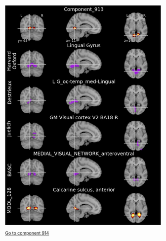 


![913](preliminary/913.jpg "Component 913")

[Go to component 914](https://parietal-inria.github.io/MODL_atlas/1024/914 "Component 914")